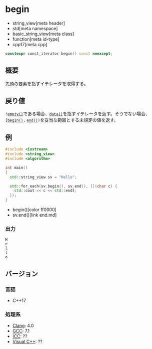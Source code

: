# begin
* string_view[meta header]
* std[meta namespace]
* basic_string_view[meta class]
* function[meta id-type]
* cpp17[meta cpp]

```cpp
constexpr const_iterator begin() const noexcept;
```

## 概要
先頭の要素を指すイテレータを取得する。


## 戻り値
`!`[`empty()`](empty.md)である場合、[`data()`](data.md)を指すイテレータを返す。そうでない場合、`[`[`begin()`](begin.md)`,` [`end()`](end.md)`)`を妥当な範囲とする未規定の値を返す。


## 例
```cpp example
#include <iostream>
#include <string_view>
#include <algorithm>

int main()
{
  std::string_view sv = "Hello";

  std::for_each(sv.begin(), sv.end(), [](char c) {
    std::cout << c << std::endl;
  });
}
```
* begin()[color ff0000]
* sv.end()[link end.md]

### 出力
```
H
e
l
l
o
```


## バージョン
### 言語
- C++17

### 処理系
- [Clang](/implementation.md#clang): 4.0
- [GCC](/implementation.md#gcc): 7.1
- [ICC](/implementation.md#icc): ??
- [Visual C++](/implementation.md#visual_cpp): ??
